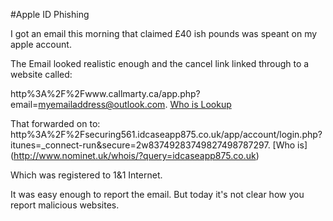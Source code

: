 #Apple ID Phishing

I got an email this morning that claimed £40 ish pounds was speant on my apple account.

The Email looked realistic enough and the cancel link linked through to a website called: 

http%3A%2F%2Fwww.callmarty.ca/app.php?email=myemailaddress@outlook.com. [Who is Lookup](https://sign.tcns.com/dot-root/whois.cfm?domain=callmarty&security=on&action=whois&http://www.tcns.com/alerts/ie.html)

That forwarded on to: 
http%3A%2F%2Fsecuring561.idcaseapp875.co.uk/app/account/login.php?itunes=_connect-run&secure=2w83749283749827498787297. [Who is] (http://www.nominet.uk/whois/?query=idcaseapp875.co.uk)

Which was registered to 1&1 Internet.

It was easy enough to report the email. But today it's not clear how you report malicious websites.


